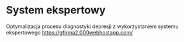 # System ekspertowy
 Optymalizacja procesu diagnostyki depresji z wykorzystaniem systemu ekspertowego
https://gfirma2.000webhostapp.com/
